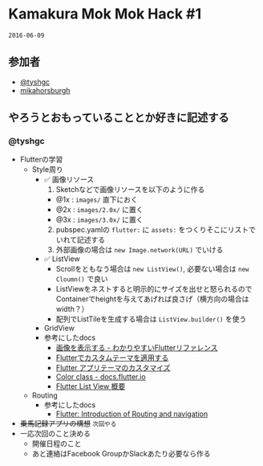 # Kamakura Mok Mok Hack #1

`2016-06-09`

## 参加者

- [@tyshgc](http://twitter.com/tyshgc)
- [mikahorsburgh](https://connpass.com/user/mikahorsburgh/)

## やろうとおもっていることとか好きに記述する

### @tyshgc

- Flutterの学習
  - Style周り
    - ✅ 画像リソース
      1. Sketchなどで画像リソースを以下のように作る
        - @1x : `images/` 直下におく
        - @2x : `images/2.0x/` に置く
        - @3x : `images/3.0x/` に置く
      2. pubspec.yamlの `flutter:` に `assets:` をつくりそこにリストでいれて記述する
      3. 外部画像の場合は `new Image.network(URL)` でいける
    - ✅ ListView
      - Scrollをともなう場合は `new ListView()`, 必要ない場合は `new Cloumn()` で良い
      - ListViewをネストすると明示的にサイズを出せと怒られるのでContainerでheightを与えてあげれば良さげ（横方向の場合はwidth？）
      - 配列でListTileを生成する場合は `ListView.builder()` を使う
    - GridView
    - 参考にしたdocs
      - [画像を表示する - わかりやすいFlutterリファレンス](https://nzigen.com/flutter-reference/2018-04-16-image.html)
      - [Flutterでカスタムテーマを適用する](https://qiita.com/konifar/items/633cf19faf9e590cbd5d)
      - [Flutter アプリテーマのカスタマイズ](https://qiita.com/granoeste/items/352d19157c21cd35e21f)
      - [Color class - docs.flutter.io](https://docs.flutter.io/flutter/dart-ui/Color-class.html)
      - [Flutter List View 概要](https://speakerdeck.com/najeira/flutter-list-view-gai-yao?slide=1)
  - Routing
    - 参考にしたdocs
      - [Flutter: Introduction of Routing and navigation](https://medium.com/@kpbird/flutter-introduction-of-routing-and-navigation-49738dbd6abe)
- ~~乗馬記録アプリの構想~~ `次回やる`
- 一応次回のこと決める
  - 開催日程のこと
  - あと連絡はFacebook GroupかSlackあたり必要なら作る
